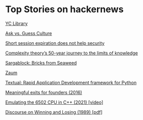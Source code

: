 # Top Stories on hackernews <br />
[YC Library](https://www.ycombinator.com/library)

[Ask vs. Guess Culture](https://jeanhsu.substack.com/p/ask-vs-guess-culture)

[Short session expiration does not help security](https://www.sjoerdlangkemper.nl/2023/08/16/session-timeout/)

[Complexity theory’s 50-year journey to the limits of knowledge](https://www.quantamagazine.org/complexity-theorys-50-year-journey-to-the-limits-of-knowledge-20230817/)

[Sargablock: Bricks from Seaweed](https://fortomorrow.org/explore-solutions/sargablock)

[Zaum](https://en.wikipedia.org/wiki/Zaum)

[Textual: Rapid Application Development framework for Python](https://github.com/Textualize/textual)

[Meaningful exits for founders (2016)](https://medium.com/strong-words/meaningful-exits-for-founders-4c3b2baba6b4)

[Emulating the 6502 CPU in C++ (2021) [video]](https://www.youtube.com/watch?v=qJgsuQoy9bc)

[Discourse on Winning and Losing (1989) [pdf]](https://static1.squarespace.com/static/5497331ae4b0148a6141bd47/t/5af842f8758d4615555d3f6d/1526219514965/Patterns+of+Conflict+Transcript.pdf)
